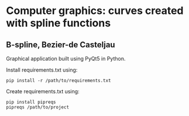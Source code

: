 # Computer graphics: curves created with spline functions
## **B-spline, Bezier-de Casteljau** 

Graphical application built using PyQt5 in Python.

Install requirements.txt using:
```
pip install -r /path/to/requirements.txt
```

Create requirements.txt using:
```
pip install pipreqs
pipreqs /path/to/project
```